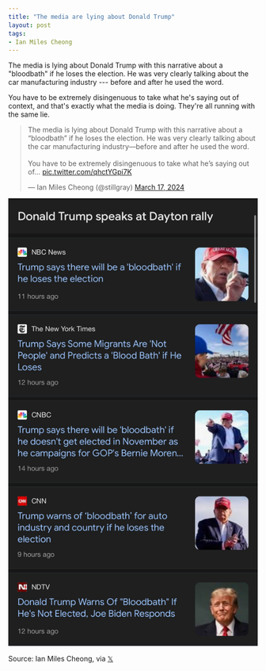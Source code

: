 ```yaml
---
title: "The media are lying about Donald Trump"
layout: post
tags:
- Ian Miles Cheong
---
```


The media is lying about Donald Trump with this narrative about a "bloodbath" if he loses the election. He was very clearly talking about the car manufacturing industry --- before and after he used the word.

You have to be extremely disingenuous to take what he's saying out of context, and that's exactly what the media is doing. They're all running with the same lie.

<blockquote class="twitter-tweet"><p lang="en" dir="ltr">The media is lying about Donald Trump with this narrative about a “bloodbath” if he loses the election. He was very clearly talking about the car manufacturing industry—before and after he used the word. <br><br>You have to be extremely disingenuous to take what he’s saying out of… <a href="https://t.co/qhctYGpi7K">pic.twitter.com/qhctYGpi7K</a></p>&mdash; Ian Miles Cheong (@stillgray) <a href="https://twitter.com/stillgray/status/1769346786408497358?ref_src=twsrc%5Etfw">March 17, 2024</a></blockquote> <script async src="https://platform.twitter.com/widgets.js" charset="utf-8"></script>

![Bloodbath hoaxes](/assets/2024-03-17-bloodbath-hoaxes.jpg "The media are lying about Donald Trump")

Source: Ian Miles Cheong, via [𝕏](https://x.com)
